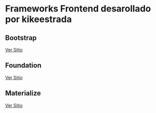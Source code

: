 # Frameworks Frontend desarollado por kikeestrada

## Bootstrap
[Ver Sitio](https://kikeestrada.github.io/portfolio-css-frameworks/bootstrap.html)


## Foundation
[Ver Sitio](https://kikeestrada.github.io/portfolio-css-frameworks/foundation.html)


## Materialize
[Ver Sitio](https://kikeestrada.github.io/portfolio-css-frameworks/materialize.html)

